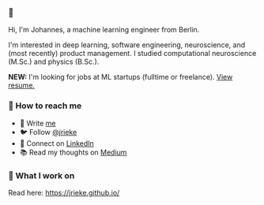 ### 👋 

Hi, I'm Johannes, a machine learning engineer from Berlin. 

I'm interested in deep learning, software engineering, neuroscience, and (most recently) product management. I studied computational neuroscience (M.Sc.) and physics (B.Sc.).

**NEW:** I'm looking for jobs at ML startups (fulltime or freelance). [View resume.](https://jrieke.github.io/CV_Johannes_Rieke.pdf) 

<!--
[📮 E-Mail](mailto:johannes.rieke@gmail.com) • [🐦 Twitter](https://twitter.com/jrieke) • [👔 LinkedIn](https://www.linkedin.com/in/johannesrieke/) • [📚 Medium](https://medium.com/@jrieke)
-->

### 🤖 How to reach me

- 📮 Write [me](johannes.rieke@gmail.com)
- 🐦 Follow [@jrieke](https://twitter.com/jrieke)
- 👔 Connect on [LinkedIn](https://www.linkedin.com/in/johannesrieke/)
- 📚 Read my thoughts on [Medium](https://medium.com/@jrieke)

### 🧙 What I work on

Read here: https://jrieke.github.io/

<!--
Explore some recent projects:

<details>
  <summary>Sample Project</summary>
  
  ## Heading
  1. A numbered
  2. list
     * With some
     * Sub bullets
</details>

<details>
  <summary>Another project</summary>
  
  ## Heading
  1. A numbered
  2. list
     * With some
     * Sub bullets
</details>
-->
